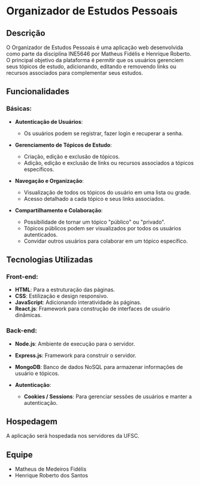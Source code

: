 # Organizador de Estudos Pessoais

## Descrição

O Organizador de Estudos Pessoais é uma aplicação web desenvolvida como parte da disciplina INE5646 por Matheus Fidélis e Henrique Roberto. O principal objetivo da plataforma é permitir que os usuários gerenciem seus tópicos de estudo, adicionando, editando e removendo links ou recursos associados para complementar seus estudos.

## Funcionalidades

### Básicas:

- **Autenticação de Usuários**:
    - Os usuários podem se registrar, fazer login e recuperar a senha.
  
- **Gerenciamento de Tópicos de Estudo**:
    - Criação, edição e exclusão de tópicos.
    - Adição, edição e exclusão de links ou recursos associados a tópicos específicos.

- **Navegação e Organização**:
    - Visualização de todos os tópicos do usuário em uma lista ou grade.
    - Acesso detalhado a cada tópico e seus links associados.

- **Compartilhamento e Colaboração**:
    - Possibilidade de tornar um tópico "público" ou "privado".
    - Tópicos públicos podem ser visualizados por todos os usuários autenticados.
    - Convidar outros usuários para colaborar em um tópico específico.

## Tecnologias Utilizadas

### Front-end:

- **HTML**: Para a estruturação das páginas.
- **CSS**: Estilização e design responsivo.
- **JavaScript**: Adicionando interatividade às páginas.
- **React.js**: Framework para construção de interfaces de usuário dinâmicas.

### Back-end:

- **Node.js**: Ambiente de execução para o servidor.
- **Express.js**: Framework para construir o servidor.
- **MongoDB**: Banco de dados NoSQL para armazenar informações de usuário e tópicos.

- **Autenticação**:
    - **Cookies / Sessions**: Para gerenciar sessões de usuários e manter a autenticação.

## Hospedagem

A aplicação será hospedada nos servidores da UFSC.

## Equipe

- Matheus de Medeiros Fidélis
- Henrique Roberto dos Santos
